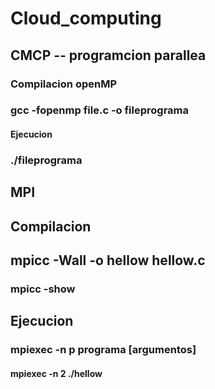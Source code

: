 # Cloud_computing

## CMCP -- programcion parallea
### Compilacion openMP
### gcc -fopenmp file.c -o fileprograma
#### Ejecucion
### ./fileprograma

## MPI
## Compilacion
## mpicc -Wall -o hellow hellow.c
### mpicc -show
## Ejecucion
### mpiexec -n p programa [argumentos]
#### mpiexec -n 2 ./hellow
